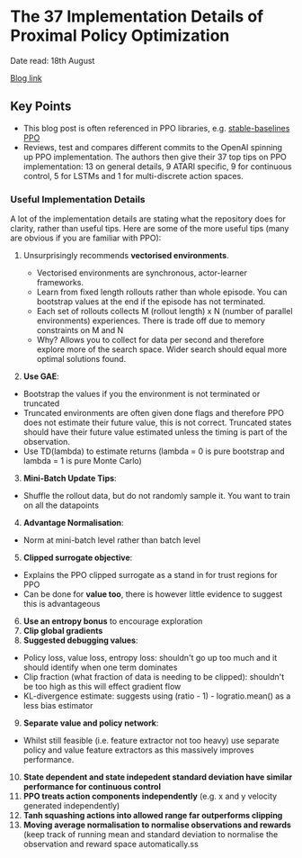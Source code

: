 # The 37 Implementation Details of Proximal Policy Optimization

Date read: 18th August

[Blog link](https://iclr-blog-track.github.io/2022/03/25/ppo-implementation-details/)

## Key Points
* This blog post is often referenced in PPO libraries, e.g. [stable-baselines PPO](https://stable-baselines3.readthedocs.io/en/master/modules/ppo.html)
* Reviews, test and compares different commits to the OpenAI spinning up PPO implementation. The authors then give their 37 top tips on PPO implementation: 13 on general details, 9 ATARI specific, 9 for continuous control, 5 for LSTMs and 1 for multi-discrete action spaces.

### Useful Implementation Details
A lot of the implementation details are stating what the repository does for clarity, rather than useful tips. Here are some of the more useful tips (many are obvious if you are familiar with PPO):
1. Unsurprisingly recommends **vectorised environments**.
   * Vectorised environments are synchronous, actor-learner frameworks.
   * Learn from fixed length rollouts rather than whole episode. You can bootstrap values at the end if the episode has not terminated.
   * Each set of rollouts collects M (rollout length) x N (number of parallel environments) experiences. There is trade off due to memory constraints on M and N
   * Why? Allows you to collect for data per second and therefore explore more of the search space. Wider search should equal more optimal solutions found.

2. **Use GAE**:
  * Bootstrap the values if you the environment is not terminated or truncated
  * Truncated environments are often given done flags and therefore PPO does not estimate their future value, this is not correct. Truncated states should have their future value estimated unless the timing is part of the observation.
  * Use TD(lambda) to estimate returns (lambda = 0 is pure bootstrap and lambda = 1 is pure Monte Carlo)

3. **Mini-Batch Update Tips**:
  * Shuffle the rollout data, but do not randomly sample it. You want to train on all the datapoints

4. **Advantage Normalisation**:
  * Norm at mini-batch level rather than batch level

5. **Clipped surrogate objective**:
  * Explains the PPO clipped surrogate as a stand in for trust regions for PPO
  * Can be done for **value too**, there is however little evidence to suggest this is advantageous

6. **Use an entropy bonus** to encourage exploration
7. **Clip global gradients**
8. **Suggested debugging values**:
  * Policy loss, value loss, entropy loss: shouldn't go up too much and it should identify when one term dominates
  * Clip fraction (what fraction of data is needing to be clipped): shouldn't be too high as this will effect gradient flow
  * KL-divergence estimate: suggests using (ratio - 1) - logratio.mean() as a less bias estimator

9. **Separate value and policy network**:
  * Whilst still feasible (i.e. feature extractor not too heavy) use separate policy and value feature extractors as this massively improves performance.

10. **State dependent and state indepedent standard deviation have similar performance for continuous control**
11. **PPO treats action components independently** (e.g. x and y velocity generated independently)
12. **Tanh squashing actions into allowed range far outperforms clipping**
13. **Moving average normalisation to normalise observations and rewards** (keep track of running mean and standard deviation to normalise the observation and reward space automatically.ss
